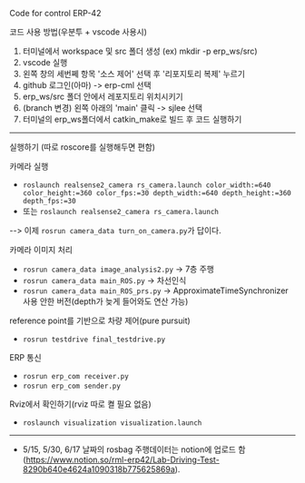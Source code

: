 Code for control ERP-42

코드 사용 방법(우분투 + vscode 사용시)

1. 터미널에서 workspace 및 src 폴더 생성 (ex) mkdir -p erp_ws/src)
2. vscode 실행
3. 왼쪽 창의 세번쩨 항목 '소스 제어' 선택 후 '리포지토리 복제' 누르기
4. github 로그인(아마) -> erp-cml 선택
5. erp_ws/src 폴더 안에서 레포지토리 위치시키기
6. (branch 변경) 왼쪽 아래의 'main' 클릭 -> sjlee 선택
7. 터미널의 erp_ws폴더에서 catkin_make로 빌드 후 코드 실행하기


---
실행하기 (따로 roscore를 실행해두면 편함)

카메라 실행
- `roslaunch realsense2_camera rs_camera.launch color_width:=640 color_height:=360 color_fps:=30 depth_width:=640 depth_height:=360 depth_fps:=30`
- 또는 `roslaunch realsense2_camera rs_camera.launch` 

--> 이제 `rosrun camera_data turn_on_camera.py`가 답이다.

카메라 이미지 처리
- `rosrun camera_data image_analysis2.py`  -> 7층 주행
- `rosrun camera_data main_ROS.py` -> 차선인식
- `rosrun camera_data main_ROS_prs.py` -> ApproximateTimeSynchronizer 사용 안한 버전(depth가 늦게 들어와도 연산 가능)

reference point를 기반으로 차량 제어(pure pursuit)
- `rosrun testdrive final_testdrive.py`

ERP 통신
- `rosrun erp_com receiver.py`
- `rosrun erp_com sender.py`

Rviz에서 확인하기(rviz 따로 켤 필요 없음)
- `roslaunch visualization visualization.launch`

---
* 5/15, 5/30, 6/17 날짜의 rosbag 주행데이터는 notion에 업로드 함(https://www.notion.so/rml-erp42/Lab-Driving-Test-8290b640e4624a1090318b775625869a).
